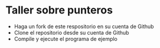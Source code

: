 # Taller sobre punteros

- Haga un fork de este respositorio en su cuenta de Github
- Clone el repositorio desde su cuenta de Github 
- Compile y ejecute el programa de ejemplo
